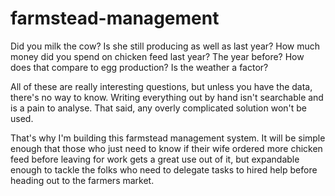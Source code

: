 # farmstead-management
Did you milk the cow? Is she still producing as well as last year? How much money did you spend on chicken feed last year? The year before? How does that compare to egg production? Is the weather a factor? 

All of these are really interesting questions, but unless you have the data, there's no way to know. Writing everything out by hand isn't searchable and is a pain to analyse. That said, any overly complicated solution won't be used. 

That's why I'm building this farmstead management system. It will be simple enough that those who just need to know if their wife ordered more chicken feed before leaving for work gets a great use out of it, but expandable enough to tackle the folks who need to delegate tasks to hired help before heading out to the farmers market.
